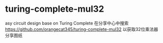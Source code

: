 # turing-complete-mul32
asy circuit design base on Turing Complete
在分享中心中搜索
https://github.com/orangecat345/turing-complete-mul32
以获取32位乘法器分享图纸
